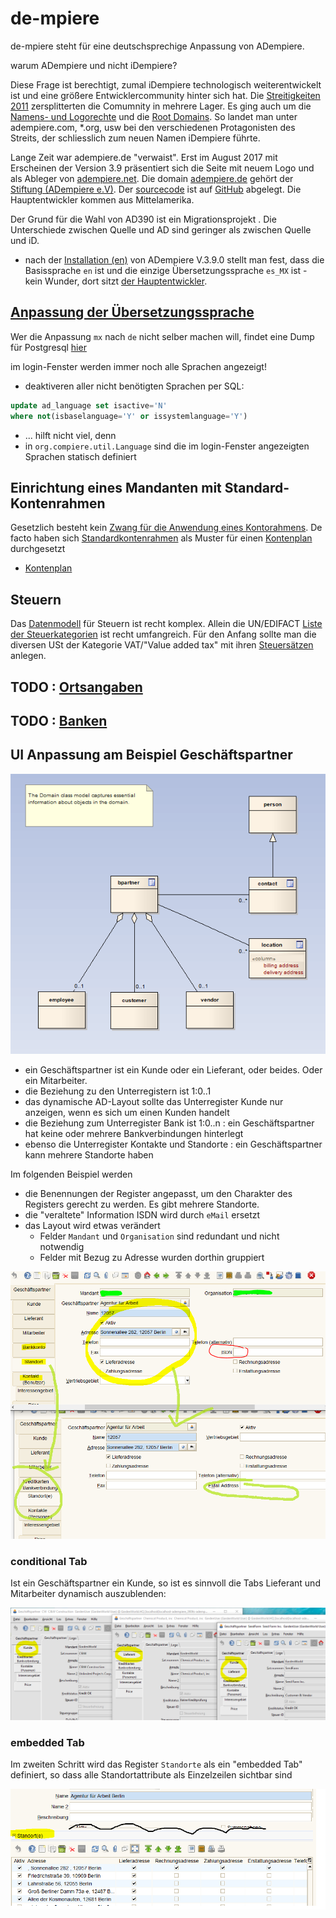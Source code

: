 # de-mpiere

de-mpiere steht für eine deutschsprechige Anpassung von ADempiere.

warum ADempiere und nicht iDempiere?

Diese Frage ist berechtigt, zumal iDempiere technologisch weiterentwickelt ist und eine größere Entwicklercommunity hinter sich hat.
Die [Streitigkeiten 2011](https://en.wikipedia.org/wiki/IDempiere#History) zersplitterten die Comumnity in mehrere Lager. Es ging auch um die [Namens- und Logorechte](http://wiki.adempiere.net/Use_of_Adempiere_name) und die [Root Domains](http://wiki.adempiere.net/Use_of_Adempiere_name#Root_Domains). So landet man unter adempiere.com, *.org, usw bei den verschiedenen Protagonisten des Streits, der schliesslich zum neuen Namen iDempiere führte.

Lange Zeit war adempiere.de "verwaist". Erst im August 2017 mit Erscheinen der Version 3.9 präsentiert sich die Seite mit neuem Logo und als Ableger von [adempiere.net](http://www.adempiere.net/). Die domain [adempiere.de](http://metasfresh.com/2009/08/24/metas-stiftet-domain-und-website-an-adempiere-e-v-3/) gehört der [Stiftung (ADempiere e.V)](http://www.adempiere.de/web/guest/kontakt). Der [sourcecode](http://www.adempiere.net/web/guest/sourcecode) ist auf [GitHub](https://github.com/adempiere/adempiere/graphs/contributors) abgelegt. Die Hauptentwickler kommen aus Mittelamerika.

Der Grund für die Wahl von AD390 ist ein Migrationsprojekt [](https://github.com/adempiere/adempiere/pull/1327#issuecomment-328916188). Die Unterschiede zwischen Quelle und AD sind geringer als zwischen Quelle und iD.

* nach der [Installation (en)](http://wiki.adempiere.net/Installation_Steps) von ADempiere V.3.9.0 stellt man fest, dass die Basissprache  `en` ist und die einzige Übersetzungssprache `es_MX` ist - kein Wunder, dort sitzt [der Hauptentwickler](https://github.com/e-Evolution).  

## [Anpassung der Übersetzungssprache](http://wiki.idempiere.org/de/Sprache_(Fenster_ID-106)#Beitr.C3.A4ge)

Wer die Anpassung `mx` nach `de` nicht selber machen will, findet eine Dump für Postgresql [hier](https://github.com/klst-de/de-mpiere/tree/master/data/seed)

im login-Fenster werden immer noch alle Sprachen angezeigt!

* deaktiveren aller nicht benötigten Sprachen per SQL:

```sql
update ad_language set isactive='N'
where not(isbaselanguage='Y' or issystemlanguage='Y')
```

* ...  hilft nicht viel, denn
* in `org.compiere.util.Language` sind die im login-Fenster angezeigten Sprachen statisch definiert

## Einrichtung eines Mandanten mit Standard-Kontenrahmen

Gesetzlich besteht kein [Zwang für die Anwendung eines Kontorahmens](http://wirtschaftslexikon.gabler.de/Archiv/6469/erlasskontenrahmen-v8.html). De facto haben sich [Standardkontenrahmen](https://de.wikipedia.org/wiki/Kontenrahmen#Standardkontenrahmen) als Muster für einen [Kontenplan](https://de.wikipedia.org/wiki/Kontenplan) durchgesetzt

* [Kontenplan](http://wiki.idempiere.org/de/Ersteinrichtung_Mandant#Hinweise_zu_Kontenpl.C3.A4nen)

## Steuern 

Das [Datenmodell](https://globalqss.com/idempiere/2.1_20141110/schemaspy/Tax/tables/c_tax.html) für Steuern ist recht komplex. Allein die UN/EDIFACT [Liste der Steuerkategorien](http://www.unece.org/trade/untdid/d13b/tred/tred5153.htm) ist recht umfangreich. Für den Anfang sollte man die diversen USt der Kategorie VAT/"Value added tax" mit ihren [Steuersätzen](https://de.wikipedia.org/wiki/Umsatzsteuer#Umsatzsteuer_in_EU-L.C3.A4ndern) anlegen.

## TODO : [Ortsangaben](https://bitbucket.org/eugenh/idempiere/wiki/Orte#!landerspezifische-einstellungen) 

## TODO : [Banken](http://www.adempiere.com/DE/Bank#Beitr.C3.A4ge)

## UI Anpassung am Beispiel Geschäftspartner

![](images/BP-Domain-PIM.PNG)

* ein Geschäftspartner ist ein Kunde oder ein Lieferant, oder beides. Oder ein Mitarbeiter.
* die Beziehung zu den Unterregistern ist 1:0..1
* das dynamische AD-Layout sollte das Unterregister Kunde nur anzeigen, wenn es sich um einen Kunden handelt
* die Beziehung zum Unterregister Bank ist 1:0..n : ein Geschäftspartner hat keine oder mehrere Bankverbindungen hinterlegt
* ebenso die Unterregister Kontakte und Standorte : ein Geschäftspartner kann mehrere Standorte haben

Im folgenden Beispiel werden
* die Benennungen der Register angepasst, um den Charakter des Registers gerecht zu werden. Es gibt mehrere Standorte.
* die "veraltete" Information ISDN wird durch `eMail` ersetzt
* das Layout wird etwas verändert
  * Felder `Mandant` und `Organisation` sind redundant und nicht notwendig
  * Felder mit Bezug zu Adresse wurden dorthin gruppiert

![](images/BP-location-layout.png)

### conditional Tab

Ist ein Geschäftspartner ein Kunde, so ist es sinnvoll die Tabs Lieferant und Mitarbeiter dynamisch auszublenden:

![](images/conditionalTabs.PNG)

### embedded Tab

Im zweiten Schritt wird das Register `Standorte` als ein "embedded Tab" definiert, so dass alle Standortattribute als Einzelzeilen sichtbar sind

![](images/BP-location-subtab.png)